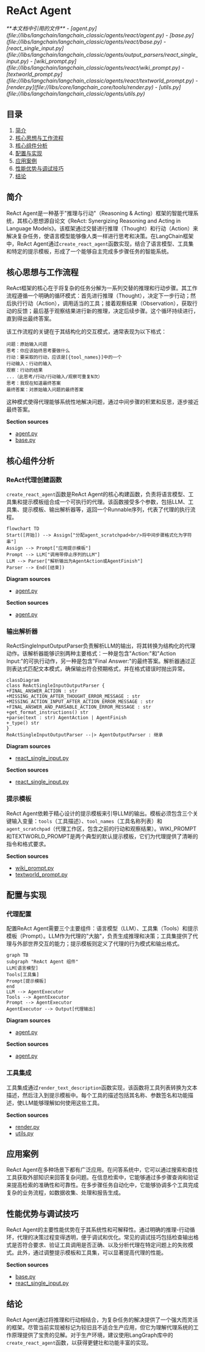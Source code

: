 # ReAct Agent

<cite>
**本文档中引用的文件**   
- [agent.py](file://libs/langchain/langchain_classic/agents/react/agent.py)
- [base.py](file://libs/langchain/langchain_classic/agents/react/base.py)
- [react_single_input.py](file://libs/langchain/langchain_classic/agents/output_parsers/react_single_input.py)
- [wiki_prompt.py](file://libs/langchain/langchain_classic/agents/react/wiki_prompt.py)
- [textworld_prompt.py](file://libs/langchain/langchain_classic/agents/react/textworld_prompt.py)
- [render.py](file://libs/core/langchain_core/tools/render.py)
- [utils.py](file://libs/langchain/langchain_classic/agents/utils.py)
</cite>

## 目录
1. [简介](#简介)
2. [核心思想与工作流程](#核心思想与工作流程)
3. [核心组件分析](#核心组件分析)
4. [配置与实现](#配置与实现)
5. [应用案例](#应用案例)
6. [性能优势与调试技巧](#性能优势与调试技巧)
7. [结论](#结论)

## 简介
ReAct Agent是一种基于"推理与行动"（Reasoning & Acting）框架的智能代理系统，其核心思想源自论文《ReAct: Synergizing Reasoning and Acting in Language Models》。该框架通过交替进行推理（Thought）和行动（Action）来解决复杂任务，使语言模型能够像人类一样进行思考和决策。在LangChain框架中，ReAct Agent通过`create_react_agent`函数实现，结合了语言模型、工具集和特定的提示模板，形成了一个能够自主完成多步骤任务的智能系统。

## 核心思想与工作流程
ReAct框架的核心在于将复杂的任务分解为一系列交替的推理和行动步骤。其工作流程遵循一个明确的循环模式：首先进行推理（Thought），决定下一步行动；然后执行行动（Action），调用适当的工具；接着观察结果（Observation），获取行动的反馈；最后基于观察结果进行新的推理，决定后续步骤。这个循环持续进行，直到得出最终答案。

该工作流程的关键在于其结构化的交互模式，通常表现为以下格式：
```
问题：原始输入问题
思考：你应该始终思考要做什么
行动：要采取的行动，应该是[{tool_names}]中的一个
行动输入：行动的输入
观察：行动的结果
...（此思考/行动/行动输入/观察可重复N次）
思考：我现在知道最终答案
最终答案：对原始输入问题的最终答案
```

这种模式使得代理能够系统性地解决问题，通过中间步骤的积累和反思，逐步接近最终答案。

**Section sources**
- [agent.py](file://libs/langchain/langchain_classic/agents/react/agent.py#L50-L86)
- [base.py](file://libs/langchain/langchain_classic/agents/react/base.py#L38-L80)

## 核心组件分析

### ReAct代理创建函数
`create_react_agent`函数是ReAct Agent的核心构建函数，负责将语言模型、工具集和提示模板组合成一个可执行的代理。该函数接受多个参数，包括LLM、工具集、提示模板、输出解析器等，返回一个Runnable序列，代表了代理的执行流程。

```mermaid
flowchart TD
Start([开始]) --> Assign["分配agent_scratchpad<br/>将中间步骤格式化为字符串"]
Assign --> Prompt["应用提示模板"]
Prompt --> LLM["调用带停止序列的LLM"]
LLM --> Parser["解析输出为AgentAction或AgentFinish"]
Parser --> End([结束])
```

**Diagram sources**
- [agent.py](file://libs/langchain/langchain_classic/agents/react/agent.py#L129-L146)

**Section sources**
- [agent.py](file://libs/langchain/langchain_classic/agents/react/agent.py#L0-L147)

### 输出解析器
ReActSingleInputOutputParser负责解析LLM的输出，将其转换为结构化的代理动作。该解析器能够识别两种主要格式：一种是包含"Action:"和"Action Input:"的可执行动作，另一种是包含"Final Answer:"的最终答案。解析器通过正则表达式匹配文本模式，确保输出符合预期格式，并在格式错误时抛出异常。

```mermaid
classDiagram
class ReActSingleInputOutputParser {
+FINAL_ANSWER_ACTION : str
+MISSING_ACTION_AFTER_THOUGHT_ERROR_MESSAGE : str
+MISSING_ACTION_INPUT_AFTER_ACTION_ERROR_MESSAGE : str
+FINAL_ANSWER_AND_PARSABLE_ACTION_ERROR_MESSAGE : str
+get_format_instructions() str
+parse(text : str) AgentAction | AgentFinish
+_type() str
}
ReActSingleInputOutputParser --|> AgentOutputParser : 继承
```

**Diagram sources**
- [react_single_input.py](file://libs/langchain/langchain_classic/agents/output_parsers/react_single_input.py#L0-L101)

**Section sources**
- [react_single_input.py](file://libs/langchain/langchain_classic/agents/output_parsers/react_single_input.py#L0-L101)

### 提示模板
ReAct Agent依赖于精心设计的提示模板来引导LLM的输出。模板必须包含三个关键输入变量：`tools`（工具描述）、`tool_names`（工具名称列表）和`agent_scratchpad`（代理工作区，包含之前的行动和观察结果）。WIKI_PROMPT和TEXTWORLD_PROMPT是两个典型的默认提示模板，它们为代理提供了清晰的指令和格式要求。

**Section sources**
- [wiki_prompt.py](file://libs/langchain/langchain_classic/agents/react/wiki_prompt.py)
- [textworld_prompt.py](file://libs/langchain/langchain_classic/agents/react/textworld_prompt.py)

## 配置与实现

### 代理配置
配置ReAct Agent需要三个主要组件：语言模型（LLM）、工具集（Tools）和提示模板（Prompt）。LLM作为代理的"大脑"，负责生成推理和决策；工具集提供了代理与外部世界交互的能力；提示模板则定义了代理的行为模式和输出格式。

```mermaid
graph TB
subgraph "ReAct Agent 组件"
LLM[语言模型]
Tools[工具集]
Prompt[提示模板]
end
LLM --> AgentExecutor
Tools --> AgentExecutor
Prompt --> AgentExecutor
AgentExecutor --> Output[代理输出]
```

**Diagram sources**
- [agent.py](file://libs/langchain/langchain_classic/agents/react/agent.py#L0-L147)

**Section sources**
- [agent.py](file://libs/langchain/langchain_classic/agents/react/agent.py#L0-L147)

### 工具集成
工具集成通过`render_text_description`函数实现，该函数将工具列表转换为文本描述，然后注入到提示模板中。每个工具的描述包括其名称、参数签名和功能描述，使LLM能够理解如何使用这些工具。

**Section sources**
- [render.py](file://libs/core/langchain_core/tools/render.py#L0-L49)
- [utils.py](file://libs/langchain/langchain_classic/agents/utils.py#L0-L19)

## 应用案例
ReAct Agent在多种场景下都有广泛应用。在问答系统中，它可以通过搜索和查找工具获取外部知识来回答复杂问题。在信息检索中，它能够通过多步骤查询和验证来提高检索的准确性和可靠性。在多步骤任务自动化中，它能够协调多个工具完成复杂的业务流程，如数据收集、处理和报告生成。

## 性能优势与调试技巧
ReAct Agent的主要性能优势在于其系统性和可解释性。通过明确的推理-行动循环，代理的决策过程变得透明，便于调试和优化。常见的调试技巧包括检查输出格式是否符合要求、验证工具调用是否正确、以及分析代理在特定问题上的失败模式。此外，通过调整提示模板和工具集，可以显著提高代理的性能。

**Section sources**
- [base.py](file://libs/langchain/langchain_classic/agents/react/base.py#L38-L80)
- [react_single_input.py](file://libs/langchain/langchain_classic/agents/output_parsers/react_single_input.py#L0-L101)

## 结论
ReAct Agent通过将推理和行动相结合，为复杂任务的解决提供了一个强大而灵活的框架。尽管当前实现被标记为较旧且不适合生产应用，但它为理解代理系统的工作原理提供了宝贵的见解。对于生产环境，建议使用LangGraph库中的`create_react_agent`函数，以获得更健壮和功能丰富的实现。